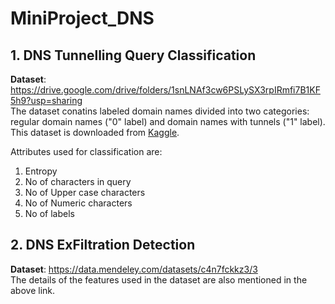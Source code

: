 # MiniProject_DNS

## 1. DNS Tunnelling Query Classification
**Dataset**: https://drive.google.com/drive/folders/1snLNAf3cw6PSLySX3rpIRmfi7B1KF5h9?usp=sharing  
The dataset conatins labeled domain names divided into two categories: regular domain names ("0" label) and domain names with tunnels ("1" label). This dataset is downloaded from [Kaggle]('https://www.kaggle.com/code/danielgraham1997/dns-tunneling-detection/input').

Attributes used for classification are:
1. Entropy
2. No of characters in query
3. No of Upper case characters
4. No of Numeric characters
5. No of labels

## 2. DNS ExFiltration Detection
**Dataset**: https://data.mendeley.com/datasets/c4n7fckkz3/3  
The details of the features used in the dataset are also mentioned in the above link.
